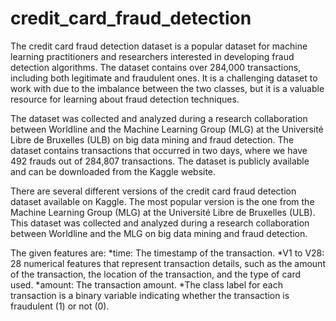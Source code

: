 # credit_card_fraud_detection

The credit card fraud detection dataset is a popular dataset for machine learning practitioners and researchers interested in developing fraud detection algorithms. The dataset contains over 284,000 transactions, including both legitimate and fraudulent ones. It is a challenging dataset to work with due to the imbalance between the two classes, but it is a valuable resource for learning about fraud detection techniques.

The dataset was collected and analyzed during a research collaboration between Worldline and the Machine Learning Group (MLG) at the Université Libre de Bruxelles (ULB) on big data mining and fraud detection. The dataset contains transactions that occurred in two days, where we have 492 frauds out of 284,807 transactions. The dataset is publicly available and can be downloaded from the Kaggle website.

There are several different versions of the credit card fraud detection dataset available on Kaggle. The most popular version is the one from the Machine Learning Group (MLG) at the Université Libre de Bruxelles (ULB). This dataset was collected and analyzed during a research collaboration between Worldline and the MLG on big data mining and fraud detection.

The given features are:
*time: The timestamp of the transaction.
*V1 to V28: 28 numerical features that represent transaction details, such as the amount of the transaction, the location of the transaction, and the type of card used.
*amount: The transaction amount.
*The class label for each transaction is a binary variable indicating whether the transaction is fraudulent (1) or not (0).
